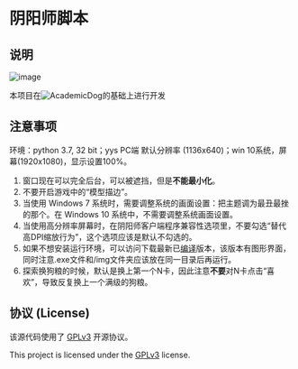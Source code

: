 # 阴阳师脚本

## 说明

![image](https://github.com/li-zheng-hao/onmyoji_bot/raw/master/doc/screenshot.png)</br>

本项目在![AcademicDog](https://github.com/AcademicDog/onmyoji_bot)的基础上进行开发

## 注意事项

环境：python 3.7, 32 bit；yys PC端 默认分辨率 (1136x640)；win 10系统，屏幕(1920x1080)，显示设置100%。

1. 窗口现在可以完全后台，可以被遮挡，但是**不能最小化**。
2. 不要开启游戏中的“模型描边”。
3. 当使用 Windows 7 系统时，需要调整系统的画面设置：把主题调为最丑最挫的那个。在 Windows 10 系统中，不需要调整系统画面设置。
4. 当使用高分辨率屏幕时，在阴阳师客户端程序兼容性选项里，不要勾选“替代高DPI缩放行为”，这个选项应该是默认不勾选的。
5. 如果不想安装运行环境，可以访问下载最新已[编译](https://github.com/AcademicDog/onmyoji_bot/releases)版本，该版本有图形界面，同时注意.exe文件和/img文件夹应该放在同一目录后再运行。
6. 探索换狗粮的时候，默认是换上第一个N卡，因此注意**不要**对N卡点击“喜欢”，导致反复换上一个满级的狗粮。 

## 协议 (License)

该源代码使用了 [GPLv3](https://www.gnu.org/licenses/gpl-3.0.html) 开源协议。

This project is licensed under the [GPLv3](https://www.gnu.org/licenses/gpl-3.0.html) license.